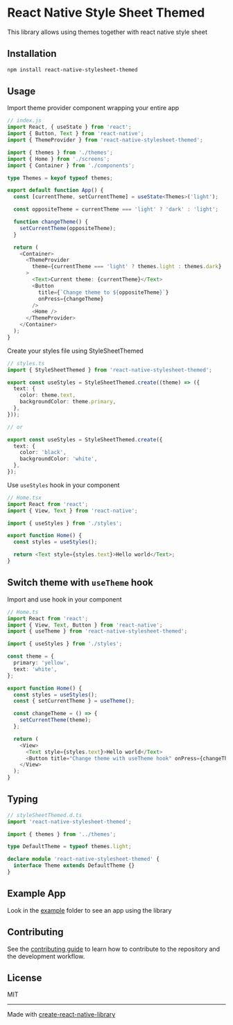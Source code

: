 # React Native Style Sheet Themed

This library allows using themes together with react native style sheet

## Installation

```sh
npm install react-native-stylesheet-themed
```

## Usage

Import theme provider component wrapping your entire app

```ts
// index.js
import React, { useState } from 'react';
import { Button, Text } from 'react-native';
import { ThemeProvider } from 'react-native-stylesheet-themed';

import { themes } from './themes';
import { Home } from './screens';
import { Container } from './components';

type Themes = keyof typeof themes;

export default function App() {
  const [currentTheme, setCurrentTheme] = useState<Themes>('light');

  const oppositeTheme = currentTheme === 'light' ? 'dark' : 'light';

  function changeTheme() {
    setCurrentTheme(oppositeTheme);
  }

  return (
    <Container>
      <ThemeProvider
        theme={currentTheme === 'light' ? themes.light : themes.dark}
      >
        <Text>Current theme: {currentTheme}</Text>
        <Button
          title={`Change theme to ${oppositeTheme}`}
          onPress={changeTheme}
        />
        <Home />
      </ThemeProvider>
    </Container>
  );
}
```

Create your styles file using StyleSheetThemed

```ts
// styles.ts
import { StyleSheetThemed } from 'react-native-stylesheet-themed';

export const useStyles = StyleSheetThemed.create((theme) => ({
  text: {
    color: theme.text,
    backgroundColor: theme.primary,
  },
}));

// or

export const useStyles = StyleSheetThemed.create({
  text: {
    color: 'black',
    backgroundColor: 'white',
  },
});
```

Use `useStyles` hook in your component

```ts
// Home.tsx
import React from 'react';
import { View, Text } from 'react-native';

import { useStyles } from './styles';

export function Home() {
  const styles = useStyles();

  return <Text style={styles.text}>Hello world</Text>;
}
```

## Switch theme with `useTheme` hook

Import and use hook in your component

```ts
// Home.ts
import React from 'react';
import { View, Text, Button } from 'react-native';
import { useTheme } from 'react-native-stylesheet-themed';

import { useStyles } from './styles';

const theme = {
  primary: 'yellow',
  text: 'white',
};

export function Home() {
  const styles = useStyles();
  const { setCurrentTheme } = useTheme();

  const changeTheme = () => {
    setCurrentTheme(theme);
  };

  return (
    <View>
      <Text style={styles.text}>Hello world</Text>
      <Button title="Change theme with useTheme hook" onPress={changeTheme} />
    </View>
  );
}
```

## Typing

```ts
// styleSheetThemed.d.ts
import 'react-native-stylesheet-themed';

import { themes } from '../themes';

type DefaultTheme = typeof themes.light;

declare module 'react-native-stylesheet-themed' {
  interface Theme extends DefaultTheme {}
}
```

## Example App

Look in the [example](https://github.com/celsodias12/react-native-stylesheet-themed/tree/main/example) folder to see an app using the library

## Contributing

See the [contributing guide](CONTRIBUTING.md) to learn how to contribute to the repository and the development workflow.

## License

MIT

---

Made with [create-react-native-library](https://github.com/callstack/react-native-builder-bob)
